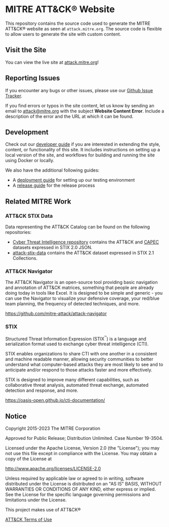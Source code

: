 # MITRE ATT&CK&reg; Website

This repository contains the source code used to generate the MITRE ATT&CK&reg; website as seen at `attack.mitre.org`. The source code is flexible to allow users to generate the site with custom content.

## Visit the Site

You can view the live site at [attack.mitre.org](https://attack.mitre.org)!

## Reporting Issues

If you encounter any bugs or other issues, please use our [Github Issue Tracker](https://github.com/mitre-attack/attack-website/issues).

If you find errors or typos in the site content, let us know by sending an email to <attack@mitre.org> with the subject **Website Content Error**. Include a description of the error and the URL at which it can be found.

## Development

Check out our [developer guide](DEVELOPMENT.md) if you are interested in extending the style, content, or functionality of this site.
It includes instructions on setting up a local version of the site, and workflows for building and running the site using Docker or locally.

We also have the additional following guides:

* A [deployment guide](./test/README.md) for setting up our testing environment
* A [release guide](./docs/RELEASE.md) for the release process

## Related MITRE Work

### ATT&CK STIX Data

Data representing the ATT&CK Catalog can be found on the following repositories:

* [Cyber Threat Intelligence repository](https://github.com/mitre/cti) contains the ATT&CK and [CAPEC](https://capec.mitre.org/) datasets expressed in STIX 2.0 JSON.
* [attack-stix-data](https://github.com/mitre-attack/attack-stix-data) contains the ATT&CK dataset expressed in STIX 2.1 Collections.

### ATT&CK Navigator

The ATT&CK Navigator is an open-source tool providing basic navigation and annotation of ATT&CK matrices, something that people are already doing today in tools like Excel. It is designed to be simple and generic - you can use the Navigator to visualize your defensive coverage, your red/blue team planning, the frequency of detected techniques, and more.

<https://github.com/mitre-attack/attack-navigator>

### STIX

Structured Threat Information Expression (STIX<sup>&trade;</sup>) is a language and serialization format used to exchange cyber threat intelligence (CTI).

STIX enables organizations to share CTI with one another in a consistent and machine readable manner, allowing security communities to better understand what computer-based attacks they are most likely to see and to anticipate and/or respond to those attacks faster and more effectively.

STIX is designed to improve many different capabilities, such as collaborative threat analysis, automated threat exchange, automated detection and response, and more.

<https://oasis-open.github.io/cti-documentation/>

## Notice

Copyright 2015-2023 The MITRE Corporation

Approved for Public Release; Distribution Unlimited. Case Number 19-3504.

Licensed under the Apache License, Version 2.0 (the "License");
you may not use this file except in compliance with the License.
You may obtain a copy of the License at

   <http://www.apache.org/licenses/LICENSE-2.0>

Unless required by applicable law or agreed to in writing, software
distributed under the License is distributed on an "AS IS" BASIS,
WITHOUT WARRANTIES OR CONDITIONS OF ANY KIND, either express or implied.
See the License for the specific language governing permissions and
limitations under the License.

This project makes use of ATT&CK&reg;

[ATT&CK Terms of Use](https://attack.mitre.org/resources/terms-of-use/)
